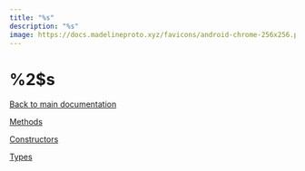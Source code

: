 ```yaml
---
title: "%s"
description: "%s"
image: https://docs.madelineproto.xyz/favicons/android-chrome-256x256.png
---
```

# %2$s

[Back to main documentation](..)  


[Methods](methods/)

[Constructors](constructors/)

[Types](types/)
